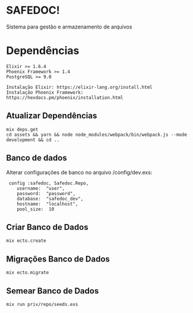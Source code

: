 # SAFEDOC!

Sistema para gestão e armazenamento de arquivos

# Dependências

	Elixir >= 1.6.4
	Phoenix Framework >= 1.4
	PostgreSQL >= 9.0

	Instalação Elixir: https://elixir-lang.org/install.html
	Instalação Phoenix Framework: https://hexdocs.pm/phoenix/installation.html

## Atualizar Dependências

	mix deps.get
	cd assets && yarn && node node_modules/webpack/bin/webpack.js --mode development && cd ..

## Banco de dados

Alterar configurações de banco no arquivo /config/dev.exs:
	 
	 config :safedoc, Safedoc.Repo,
		username:  "user",
		password:  "password",
		database:  "safedoc_dev",
		hostname:  "localhost",
		pool_size:  10
	
## Criar Banco de Dados

	mix ecto.create

## Migrações Banco de Dados

	mix ecto.migrate

## Semear Banco de Dados

	mix run priv/repo/seeds.exs
